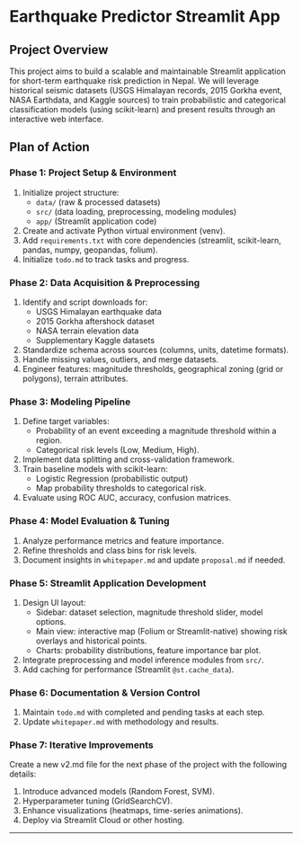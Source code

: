 # Earthquake Predictor Streamlit App

## Project Overview

This project aims to build a scalable and maintainable Streamlit application for short-term earthquake risk prediction in Nepal. We will leverage historical seismic datasets (USGS Himalayan records, 2015 Gorkha event, NASA Earthdata, and Kaggle sources) to train probabilistic and categorical classification models (using scikit-learn) and present results through an interactive web interface.

## Plan of Action

### Phase 1: Project Setup & Environment
1. Initialize project structure:
   - `data/` (raw & processed datasets)
   - `src/` (data loading, preprocessing, modeling modules)
   - `app/` (Streamlit application code)
2. Create and activate Python virtual environment (venv).
3. Add `requirements.txt` with core dependencies (streamlit, scikit-learn, pandas, numpy, geopandas, folium).
4. Initialize `todo.md` to track tasks and progress.

### Phase 2: Data Acquisition & Preprocessing
1. Identify and script downloads for:
   - USGS Himalayan earthquake data
   - 2015 Gorkha aftershock dataset
   - NASA terrain elevation data
   - Supplementary Kaggle datasets
2. Standardize schema across sources (columns, units, datetime formats).
3. Handle missing values, outliers, and merge datasets.
4. Engineer features: magnitude thresholds, geographical zoning (grid or polygons), terrain attributes.

### Phase 3: Modeling Pipeline
1. Define target variables:
   - Probability of an event exceeding a magnitude threshold within a region.
   - Categorical risk levels (Low, Medium, High).
2. Implement data splitting and cross-validation framework.
3. Train baseline models with scikit-learn:
   - Logistic Regression (probabilistic output)
   - Map probability thresholds to categorical risk.
4. Evaluate using ROC AUC, accuracy, confusion matrices.

### Phase 4: Model Evaluation & Tuning
1. Analyze performance metrics and feature importance.
2. Refine thresholds and class bins for risk levels.
3. Document insights in `whitepaper.md` and update `proposal.md` if needed.

### Phase 5: Streamlit Application Development
1. Design UI layout:
   - Sidebar: dataset selection, magnitude threshold slider, model options.
   - Main view: interactive map (Folium or Streamlit-native) showing risk overlays and historical points.
   - Charts: probability distributions, feature importance bar plot.
2. Integrate preprocessing and model inference modules from `src/`.
3. Add caching for performance (Streamlit `@st.cache_data`).

### Phase 6: Documentation & Version Control
1. Maintain `todo.md` with completed and pending tasks at each step.
2. Update `whitepaper.md` with methodology and results.

### Phase 7: Iterative Improvements
Create a new v2.md file for the next phase of the project with the following details:
1. Introduce advanced models (Random Forest, SVM).
2. Hyperparameter tuning (GridSearchCV).
3. Enhance visualizations (heatmaps, time-series animations).
4. Deploy via Streamlit Cloud or other hosting.

---

